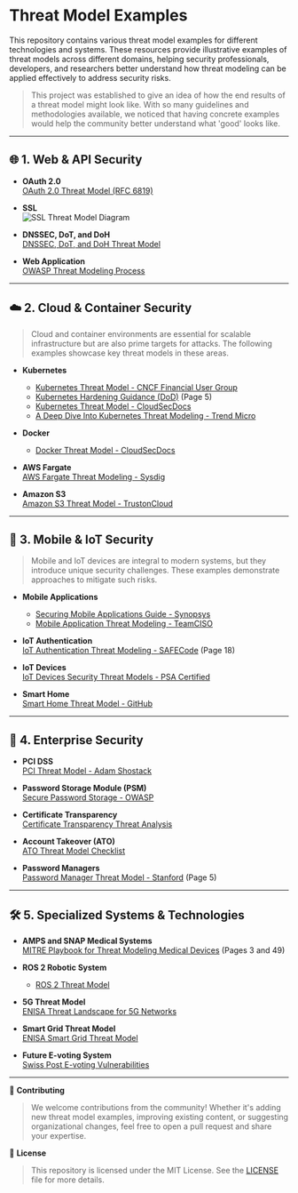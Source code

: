 # **Threat Model Examples**

This repository contains various threat model examples for different technologies and systems. These resources provide illustrative examples of threat models across different domains, helping security professionals, developers, and researchers better understand how threat modeling can be applied effectively to address security risks.

> This project was established to give an idea of how the end results of a threat model might look like. With so many guidelines and methodologies available, we noticed that having concrete examples would help the community better understand what 'good' looks like.

---

## 🌐 **1. Web & API Security**

- **OAuth 2.0**  
  [OAuth 2.0 Threat Model (RFC 6819)](https://datatracker.ietf.org/doc/html/rfc6819)

- **SSL**  
  ![SSL Threat Model Diagram](https://www.ssllabs.com/downloads/SSL_Threat_Model.png)

- **DNSSEC, DoT, and DoH**  
  [DNSSEC, DoT, and DoH Threat Model](https://www.netmeister.org/blog/doh-dot-dnssec.html)

- **Web Application**  
  [OWASP Threat Modeling Process](https://owasp.org/www-community/Threat_Modeling_Process)

---

## ☁️ **2. Cloud & Container Security**
> Cloud and container environments are essential for scalable infrastructure but are also prime targets for attacks. The following examples showcase key threat models in these areas.

- **Kubernetes**
   - [Kubernetes Threat Model - CNCF Financial User Group](https://github.com/cncf/financial-user-group/tree/main/projects/k8s-threat-model)
   - [Kubernetes Hardening Guidance (DoD)](https://media.defense.gov/2022/Aug/29/2003066362/-1/-1/0/CTR_KUBERNETES_HARDENING_GUIDANCE_1.2_20220829.PDF) (Page 5)
   - [Kubernetes Threat Model - CloudSecDocs](https://cloudsecdocs.com/containers/theory/threats/k8s_threat_model/)
   - [A Deep Dive Into Kubernetes Threat Modeling - Trend Micro](https://www.trendmicro.com/vinfo/us/security/news/security-technology/a-deep-dive-into-kubernetes-threat-modeling)

- **Docker**
   - [Docker Threat Model - CloudSecDocs](https://cloudsecdocs.com/container_security/theory/threats/docker_threat_model/)

- **AWS Fargate**  
   [AWS Fargate Threat Modeling - Sysdig](https://sysdig.com/blog/ecs-fargate-threat-modeling/)

- **Amazon S3**  
   [Amazon S3 Threat Model - TrustonCloud](https://controlcatalog.trustoncloud.com/dashboard/aws/s3#Data%20Flow%20Diagram)

---

## 📱 **3. Mobile & IoT Security**
> Mobile and IoT devices are integral to modern systems, but they introduce unique security challenges. These examples demonstrate approaches to mitigate such risks.

- **Mobile Applications**
   - [Securing Mobile Applications Guide - Synopsys](https://www.synopsys.com/content/dam/synopsys/sig-assets/ebooks/developers-guide-securing-mobile-applications-threat-modeling.pdf)
   - [Mobile Application Threat Modeling - TeamCISO](https://teamciso.com/2016/06/threat-modeling-a-mobile-application.html)

- **IoT Authentication**  
   [IoT Authentication Threat Modeling - SAFECode](https://safecode.org/wp-content/uploads/2017/05/SAFECode_TM_Whitepaper.pdf) (Page 18)

- **IoT Devices**  
   [IoT Devices Security Threat Models - PSA Certified](https://www.psacertified.org/development-resources/building-in-security/threat-models/)

- **Smart Home**  
   [Smart Home Threat Model - GitHub](https://github.com/kkredit/smart-home-threat-model)

---

## 🏢 **4. Enterprise Security**

- **PCI DSS**  
   [PCI Threat Model - Adam Shostack](https://shostack.org/files/papers/A_PCI_Threat_Model_2020.pdf)

- **Password Storage Module (PSM)**  
   [Secure Password Storage - OWASP](https://owasp.org/www-pdf-archive//Secure_Password_Storage.pdf)

- **Certificate Transparency**  
   [Certificate Transparency Threat Analysis](https://datatracker.ietf.org/doc/html/draft-ietf-trans-threat-analysis-16)

- **Account Takeover (ATO)**  
   [ATO Threat Model Checklist](https://raw.githubusercontent.com/magoo/ato-checklist/master/model.svg)

- **Password Managers**  
   [Password Manager Threat Model - Stanford](https://crypto.stanford.edu/~dabo/pubs/papers/pwdmgrBrowser.pdf) (Page 5)

---

## 🛠️ **5. Specialized Systems & Technologies**

- **AMPS and SNAP Medical Systems**  
   [MITRE Playbook for Threat Modeling Medical Devices](https://www.mitre.org/sites/default/files/publications/Playbook-for-Threat-Modeling-Medical-Devices.pdf) (Pages 3 and 49)

- **ROS 2 Robotic System**
   - [ROS 2 Threat Model](https://design.ros2.org/articles/ros2_threat_model.html)

- **5G Threat Model**  
   [ENISA Threat Landscape for 5G Networks](https://www.enisa.europa.eu/publications/enisa-threat-landscape-for-5g-networks)

- **Smart Grid Threat Model**  
   [ENISA Smart Grid Threat Model](https://www.enisa.europa.eu/publications/smart-grid-threat-landscape-and-good-practice-guide)

- **Future E-voting System**  
   [Swiss Post E-voting Vulnerabilities](https://www.reversemode.com/2022/01/finding-vulnerabilities-in-swiss-posts.html?m=1#AttackSurface)

---

📢 **Contributing**
> We welcome contributions from the community! Whether it's adding new threat model examples, improving existing content, or suggesting organizational changes, feel free to open a pull request and share your expertise.

📝 **License**
> This repository is licensed under the MIT License. See the [LICENSE](LICENSE) file for more details.
